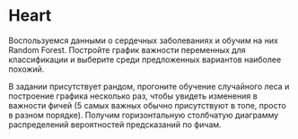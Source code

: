 # Heart

Воспользуемся данными о сердечных заболеваниях и обучим на них Random Forest. Постройте график важности переменных для классификации и выберите среди предложенных вариантов наиболее похожий.

В задании присутствует рандом, прогоните обучение случайного леса и построение графика несколько раз, чтобы увидеть изменения в важности фичей (5 самых важных обычно присутствуют в топе, просто в разном порядке).
Получим горизонтальную столбчатую диаграмму распределений вероятностей предсказаний по фичам. 
